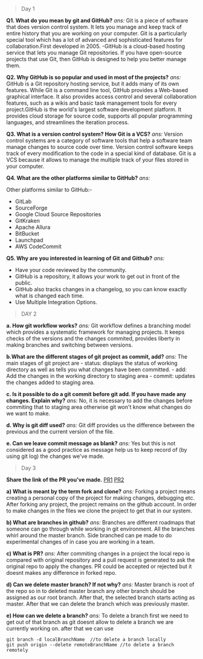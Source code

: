 > Day 1

**Q1. What do you mean by git and GitHub?**
*ans:*
Git is a piece of software that does version control system. It lets you manage and keep track of entire history that you are working on your computer.
                              Git is a particularly special tool which has a lot of advanced and sophisticated features for collaboration.First developed in 2005.
-GitHub is a cloud-based hosting service that lets you manage Git repositories. If you have open-source projects that use Git, then GitHub is designed to help you better manage them.


**Q2.  Why GitHub is so popular and used in most of the projects?**
*ans:*
GitHub is a Git repository hosting service, but it adds many of its own features. While Git is a command line tool, GitHub provides a Web-based graphical interface. It also provides access control and several collaboration features, such as a wikis and basic task management tools for every project.GitHub is the world's largest software development platform. It provides cloud storage for source code, supports all popular programming languages, and streamlines the iteration process.

**Q3. What is a version control system? How Git is a VCS?**
*ans:*
Version control systems are a category of software tools that help a software team manage changes to source code over time. Version control software keeps track of every modification to the code in a special kind of database.
                          Git is a VCS because it allows to manage the multiple track of your files stored in your computer.

**Q4. What are the other platforms similar to GitHub?**
*ans:*

Other platforms similar to GitHub:-
- GitLab
- SourceForge
- Google Cloud Source Repositories
- GitKraken
- Apache Allura
- BitBucket
- Launchpad
- AWS CodeCommit



**Q5. Why are you interested in learning of Git and Github?**
*ans:*

- Have your code reviewed by the community.
- GitHub is a repository, it allows your work to get out in front of the public.
- GitHub also tracks changes in a changelog, so you can know exactly what is changed each time.
- Use Multiple Integration Options.

> DAY 2

**a. How git workflow works?**
*ans:* Git workflow defines a branching model which provides a systematic framework for managing projects. It keeps checks of the versions and the changes commited, provides liberty in making branches and switching between versions.

**b.What are the different stages of git project as commit, add?**
*ans:* The main stages of git project are
         - status:  displays the status of working directory as well as tells you what changes have been committed.
        - add: Add the changes in the working directory to staging area
        - commit: updates the changes added to staging area.

**c. Is it possible to do a git commit before git add. If you have made any changes. Explain why?**
*ans:* No, it is necessary to add the changes before commiting that to staging area otherwise git won't know what changes do we want to make.

**d. Why is git diff used?**
*ans:* Git diff provides us the difference between the previous and the current version of the file.

**e. Can we leave commit message as blank?**
*ans:* Yes but this is not considered as a good practice as message help us to keep record of (by using git log) the changes we've made.

> Day 3

**Share the link of the PR you've made.**
<a href="https://github.com/codewayy/github_series/pull/134">PR1</a>
<a href="https://github.com/codewayy/github_series/pull/135">PR2</a>

**a) What is meant by the term fork and clone?**
*ans:* Forking a project means creating a personal copy of the project for making changes, debugging etc.
After forking any project, the project remains on the github account. In order to make changes in the files we clone the project to get that in our system.

**b) What are branches in github?**
*ans:* Branches are different roadmaps that someone can go through while working in git environment. All the branches whirl around the master branch. Side branched can pe made to do experimental changes of in case you are working in a team.

**c) What is PR?**
*ans:* After commiting changes in a project the local repo is compared with original repository and a pull request is generated to ask the original repo to apply the changes. PR could be accepted or rejected but it doesnt makes any difference in forked repo.

**d) Can we delete master branch? If not why?**
*ans:* Master branch is root of the repo so in to deleted master branch any other branch should be assigned as our root branch. After that, the selected branch starts acting as master. After that we can delete  the branch which was previously master.

**e) How can we delete a branch?**
*ans:* To delete a branch first we need to get out of that branch as git doesnt allow to delete a branch we are currently working on.
after that we can use

```
git branch -d localBranchName  //to delete a branch locally
git push origin --delete remoteBranchName //to delete a branch remotely

```


